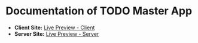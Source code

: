 # Documentation of TODO Master App

- **Client Site:** [Live Preview - Client](https://tech-discover.web.app/)
- **Server Site:** [Live Preview - Server](https://todo-dnd-server.vercel.app)